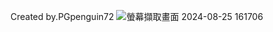 Created by.PGpenguin72
![螢幕擷取畫面 2024-08-25 161706](https://github.com/user-attachments/assets/60998e8e-ab30-4e8a-aa4d-9f17b22b35d5)
